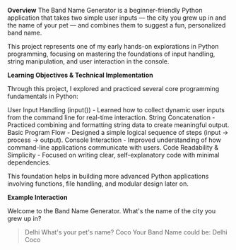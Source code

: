**Overview**
The Band Name Generator is a beginner-friendly Python application that takes two simple user inputs — the city you grew up in and the name of your pet — and combines them to suggest a fun, personalized band name.

This project represents one of my early hands-on explorations in Python programming, focusing on mastering the foundations of input handling, string manipulation, and user interaction in the console.

**Learning Objectives & Technical Implementation**

Through this project, I explored and practiced several core programming fundamentals in Python:

User Input Handling (input()) -	Learned how to collect dynamic user inputs from the command line for real-time interaction.
String Concatenation  -	Practiced combining and formatting string data to create meaningful output.
Basic Program Flow - Designed a simple logical sequence of steps (input → process → output).
Console Interaction	- Improved understanding of how command-line applications communicate with users.
Code Readability & Simplicity -	Focused on writing clear, self-explanatory code with minimal dependencies.

This foundation helps in building more advanced Python applications involving functions, file handling, and modular design later on.

**Example Interaction**

Welcome to the Band Name Generator.
What's the name of the city you grew up in?
> Delhi
What's your pet's name?
> Coco
Your Band Name could be: Delhi Coco


